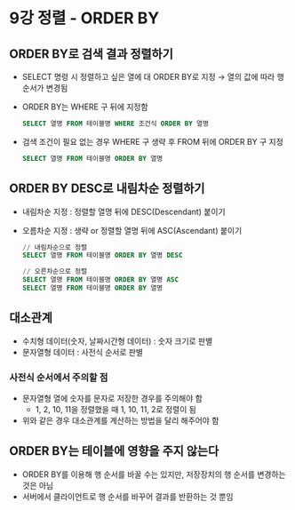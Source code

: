 # 9강 정렬 - ORDER BY

## ORDER BY로 검색 결과 정렬하기

- SELECT 명령 시 정렬하고 싶은 열에 대 ORDER BY로 지정
  → 열의 값에 따라 행 순서가 변경됨
- ORDER BY는 WHERE 구 뒤에 지정함

    ```sql
    SELECT 열명 FROM 테이블명 WHERE 조건식 ORDER BY 열명
    ```

- 검색 조건이 필요 없는 경우 WHERE 구 생략 후 FROM 뒤에 ORDER BY 구 지정

    ```sql
    SELECT 열명 FROM 테이블명 ORDER BY 열명
    ```


## ORDER BY DESC로 내림차순 정렬하기

- 내림차순 지정 : 정렬할 열명 뒤에 DESC(Descendant) 붙이기
- 오름차순 지정 : 생략 or 정렬할 열명 뒤에 ASC(Ascendant) 붙이기

    ```sql
    // 내림차순으로 정렬
    SELECT 열명 FROM 테이블명 ORDER BY 열명 DESC
    
    // 오른차순으로 정렬
    SELECT 열명 FROM 테이블명 ORDER BY 열명 ASC
    SELECT 열명 FROM 테이블명 ORDER BY 열명
    ```


## 대소관계

- 수치형 데이터(숫자, 날짜시간형 데이터) : 숫자 크기로 판별
- 문자열형 데이터 : 사전식 순서로 판별

### 사전식 순서에서 주의할 점

- 문자열형 열에 숫자를 문자로 저장한 경우를 주의해야 함
    - 1, 2, 10, 11을 정렬했을 때 1, 10, 11, 2로 정렬이 됨
- 위와 같은 경우 대소관계를 계산하는 방법을 달리 해주어야 함

## ORDER BY는 테이블에 영향을 주지 않는다

- ORDER BY를 이용해 행 순서를 바꿀 수는 있지만, 저장장치의 행 순서를 변경하는 것은 아님
- 서버에서 클라이언트로 행 순서를 바꾸어 결과를 반환하는 것 뿐임
